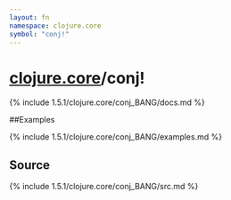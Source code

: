 ```yaml
---
layout: fn
namespace: clojure.core
symbol: "conj!"
---
```


# [clojure.core](../)/conj!

{% include 1.5.1/clojure.core/conj_BANG/docs.md %}

##Examples

{% include 1.5.1/clojure.core/conj_BANG/examples.md %}
## Source
{% include 1.5.1/clojure.core/conj_BANG/src.md %}

